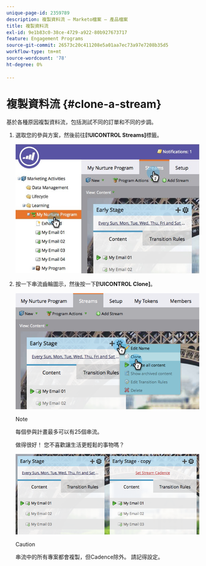 ```yaml
---
unique-page-id: 2359789
description: 複製資料流 — Marketo檔案 — 產品檔案
title: 複製資料流
exl-id: 9e1b83c0-38ce-4729-a922-80b927673717
feature: Engagement Programs
source-git-commit: 26573c20c411208e5a01aa7ec73a97e7208b35d5
workflow-type: tm+mt
source-wordcount: '78'
ht-degree: 0%

---
```


# 複製資料流 {#clone-a-stream}

基於各種原因複製資料流，包括測試不同的訂單和不同的步調。

1. 選取您的參與方案，然後前往&#x200B;**[!UICONTROL Streams]**&#x200B;標籤。

   ![](assets/cloneasteam.jpg)

1. 按一下串流齒輪圖示，然後按一下&#x200B;**[!UICONTROL Clone]**。

   ![](assets/image2014-9-15-17-3a0-3a23.png)

   >[!NOTE]
   >
   >每個參與計畫最多可以有25個串流。

   做得很好！ 您不喜歡讓生活更輕鬆的事物嗎？

   ![](assets/image2014-9-15-17-3a1-3a20.png)

   >[!CAUTION]
   >
   >串流中的所有專案都會複製，但Cadence除外。 請記得設定。
